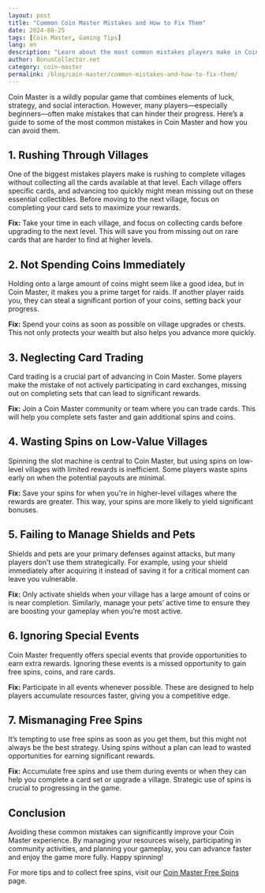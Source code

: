 ```yaml
---
layout: post
title: "Common Coin Master Mistakes and How to Fix Them"
date: 2024-08-25
tags: [Coin Master, Gaming Tips]
lang: en
description: "Learn about the most common mistakes players make in Coin Master and how to avoid them to improve your game strategy."
author: BonusCollector.net
category: coin-master
permalink: /blog/coin-master/common-mistakes-and-how-to-fix-them/
---
```


Coin Master is a wildly popular game that combines elements of luck, strategy, and social interaction. However, many players—especially beginners—often make mistakes that can hinder their progress. Here’s a guide to some of the most common mistakes in Coin Master and how you can avoid them.

## 1. Rushing Through Villages

One of the biggest mistakes players make is rushing to complete villages without collecting all the cards available at that level. Each village offers specific cards, and advancing too quickly might mean missing out on these essential collectibles. Before moving to the next village, focus on completing your card sets to maximize your rewards.

**Fix:** Take your time in each village, and focus on collecting cards before upgrading to the next level. This will save you from missing out on rare cards that are harder to find at higher levels.

## 2. Not Spending Coins Immediately

Holding onto a large amount of coins might seem like a good idea, but in Coin Master, it makes you a prime target for raids. If another player raids you, they can steal a significant portion of your coins, setting back your progress.

**Fix:** Spend your coins as soon as possible on village upgrades or chests. This not only protects your wealth but also helps you advance more quickly.

## 3. Neglecting Card Trading

Card trading is a crucial part of advancing in Coin Master. Some players make the mistake of not actively participating in card exchanges, missing out on completing sets that can lead to significant rewards.

**Fix:** Join a Coin Master community or team where you can trade cards. This will help you complete sets faster and gain additional spins and coins.

## 4. Wasting Spins on Low-Value Villages

Spinning the slot machine is central to Coin Master, but using spins on low-level villages with limited rewards is inefficient. Some players waste spins early on when the potential payouts are minimal.

**Fix:** Save your spins for when you're in higher-level villages where the rewards are greater. This way, your spins are more likely to yield significant bonuses.

## 5. Failing to Manage Shields and Pets

Shields and pets are your primary defenses against attacks, but many players don't use them strategically. For example, using your shield immediately after acquiring it instead of saving it for a critical moment can leave you vulnerable.

**Fix:** Only activate shields when your village has a large amount of coins or is near completion. Similarly, manage your pets’ active time to ensure they are boosting your gameplay when you’re most active.

## 6. Ignoring Special Events

Coin Master frequently offers special events that provide opportunities to earn extra rewards. Ignoring these events is a missed opportunity to gain free spins, coins, and rare cards.

**Fix:** Participate in all events whenever possible. These are designed to help players accumulate resources faster, giving you a competitive edge.

## 7. Mismanaging Free Spins

It’s tempting to use free spins as soon as you get them, but this might not always be the best strategy. Using spins without a plan can lead to wasted opportunities for earning significant rewards.

**Fix:** Accumulate free spins and use them during events or when they can help you complete a card set or upgrade a village. Strategic use of spins is crucial to progressing in the game.

## Conclusion

Avoiding these common mistakes can significantly improve your Coin Master experience. By managing your resources wisely, participating in community activities, and planning your gameplay, you can advance faster and enjoy the game more fully. Happy spinning!

For more tips and to collect free spins, visit our [Coin Master Free Spins](https://bonuscollector.net/coin-master-free-spins/) page.